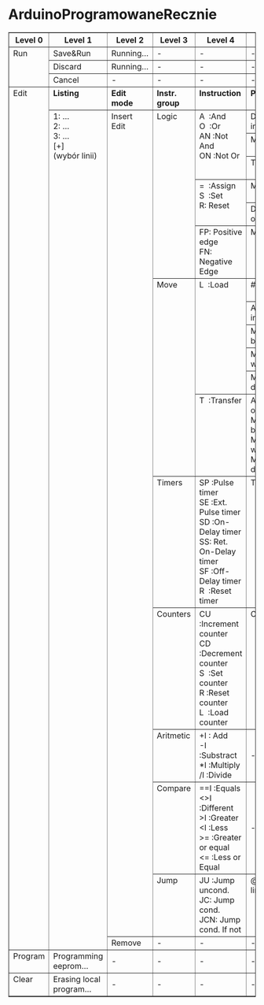 # ArduinoProgramowaneRecznie
<table border=1 cellspacing=0 cellpadding=0 width=0>
 <tr>
  <th width=84 valign=top>
  Level 0</br>
  </th>
  <th width=95 valign=top >
  Level 1</br>
  </th>
  <th width=76 valign=top >
  Level 2</br>
  </th>
  <th width=85 valign=top >
  Level 3</br>
  </th>
  <th width=161 valign=top >
  Level 4</br>
  </th>
  <th width=170 valign=top >
  Level 5</br>
  </th>
  <th width=123 valign=top >
  Level 6</br>
  </th>
  <th width=123 valign=top >
  Level 7</br>
  </th>
 </tr>
 <tr>
  <td width=84 rowspan=3 valign=top >
  Run</br>
  </td>
  <td width=95 valign=top >
  Save&amp;Run</br>
  </td>
  <td width=76 >
  Running…</br>
  </td>
  <td width=85 >
  -</br>
  </td>
  <td width=161 >
  -</br>
  </td>
  <td width=170 >
  -</br>
  </td>
  <td width=123 >
  -</br>
  </td>
  <td width=123 >
  -</br>
  </td>
 </tr>
 <tr>
  <td width=95 valign=top >
  Discard</br>
  </td>
  <td width=76 >
  Running…</br>
  </td>
  <td width=85 >
  -</br>
  </td>
  <td width=161 >
  -</br>
  </td>
  <td width=170 >
  -</br>
  </td>
  <td width=123 >
  -</br>
  </td>
  <td width=123 >
  -</br>
  </td>
 </tr>
 <tr>
  <td width=95 valign=top >
  Cancel</br>
  </td>
  <td width=76 >
  -</br>
  </td>
  <td width=85 >
  -</br>
  </td>
  <td width=161 >
  -</br>
  </td>
  <td width=170 >
  -</br>
  </td>
  <td width=123 >
  -</br>
  </td>
  <td width=123 >
  -</br>
  </td>
 </tr>
 <tr>
  <td width=84 rowspan=19 valign=top >
  Edit</br>
  </td>
  <td width=95 valign=top >
  <b>Listing</b></br>
  </td>
  <td width=76 valign=top >
  <b>Edit mode</b></br>
  </td>
  <td width=85 valign=top >
  <b>Instr. group</b></br>
  </td>
  <td width=161 valign=top >
  <b>Instruction</b></br>
  </td>
  <td width=170 valign=top >
  <b>Parameter</b></br>
  </td>
  <td width=123 valign=top >
  <b>Paremeter value</b></br>
  </td>
  <td width=123 >
  <b>Paremeter value</b></br>
  </td>
 </tr>
 <tr>
  <td width=95 rowspan=18 valign=top >
  1: …</br>
  2: …</br>
  3: …</br>
  [+]</br>
  (wybór linii)</br>
  </td>
  <td width=76 rowspan=17 valign=top >
  Insert</br>
  Edit</br>
  </td>
  <td width=85 rowspan=6 valign=top >
  Logic</br>
  </td>
  <td width=161 rowspan=3 valign=top >
  A  :And</br>
  O  :Or</br>
  AN :Not And</br>
  ON :Not Or</br>
  </td>
  <td width=170 valign=top >
  DI:Digital input</br>
  </td>
  <td width=123 valign=top >
  Enter input nr:</br>
  </td>
  <td width=123 >
  -</br>
  </td>
 </tr>
 <tr>
  <td width=170 valign=top >
  M:bit marker</br>
  </td>
  <td width=123 valign=top >
  Enter byte nr:</br>
  </td>
  <td width=123 valign=top >
  Enter bit position:</br>
  </td>
 </tr>
 <tr>
  <td width=170 valign=top >
  T:Timer</br>
  </td>
  <td width=123 valign=top >
  Enter timer nr:</br>
  </td>
  <td width=123 valign=top >
  -</br>
  </td>
 </tr>
 <tr>
  <td width=161 rowspan=2 valign=top >
  =  :Assign</br>
  S  :Set</br>
  R: Reset</br>
  </td>
  <td width=170 valign=top >
  M:bit marker</br>
  </td>
  <td width=123 valign=top >
  Enter byte nr:</br>
  </td>
  <td width=123 valign=top >
  Enter bit position:</br>
  </td>
 </tr>
 <tr>
  <td width=170 valign=top >
  DO:Digital output</br>
  </td>
  <td width=123 valign=top >
  Enter output nr:</br>
  </td>
  <td width=123 valign=top >
  &nbsp;</br>
  </td>
 </tr>
 <tr>
  <td width=161 valign=top >
  FP: Positive edge</br>
  FN: Negative Edge</br>
  </td>
  <td width=170 valign=top >
  M:bit marker</br>
  &nbsp;</br>
  </td>
  <td width=123 valign=top >
  Enter byte nr:</br>
  </td>
  <td width=123 valign=top >
  Enter bit position:</br>
  </td>
 </tr>
 <tr>
  <td width=85 rowspan=6 valign=top >
  Move</br>
  </td>
  <td width=161 rowspan=5 valign=top >
  L  :Load</br>
  &nbsp;</br>
  </td>
  <td width=170 valign=top >
  #:Constant</br>
  </td>
  <td width=123 valign=top >
  Enter value:</br>
  </td>
  <td width=123 >
  -</br>
  </td>
 </tr>
 <tr>
  <td width=170 valign=top >
  AI:Analog input</br>
  </td>
  <td width=123 valign=top >
  Enter input nr:</br>
  </td>
  <td width=123 >
  -</br>
  </td>
 </tr>
 <tr>
  <td width=170 valign=top >
  MB:Memory byte</br>
  </td>
  <td width=123 valign=top >
  Enter byte nr:</br>
  </td>
  <td width=123 >
  -</br>
  </td>
 </tr>
 <tr>
  <td width=170 valign=top >
  MW:Memory word</br>
  </td>
  <td width=123 valign=top >
  Enter word nr:</br>
  </td>
  <td width=123 >
  -</br>
  </td>
 </tr>
 <tr>
  <td width=170 valign=top >
  MD:Memory double word</br>
  </td>
  <td width=123 valign=top >
  Enter dword nr:</br>
  </td>
  <td width=123 >
  -</br>
  </td>
 </tr>
 <tr>
  <td width=161 valign=top >
  T  :Transfer</br>
  </td>
  <td width=170 valign=top >
  AO:Analog output</br>
  MB:Memory byte</br>
  MW:Memory word</br>
  MD:Memory double word</br>
  </td>
  <td width=123 valign=top >
  Enter var position</br>
  </td>
  <td width=123 >
  -</br>
  </td>
 </tr>
 <tr>
  <td width=85 valign=top >
  Timers</br>
  </td>
  <td width=161 valign=top >
  SP :Pulse timer</br>
  SE :Ext. Pulse timer</br>
  SD :On-Delay timer</br>
  SS: Ret. On-Delay timer</br>
  SF :Off-Delay timer</br>
  R  :Reset timer</br>
  </td>
  <td width=170 valign=top >
  T:Timer</br>
  </td>
  <td width=123 valign=top >
  Enter timer nr:</br>
  </td>
  <td width=123 >
  -</br>
  </td>
 </tr>
 <tr>
  <td width=85 valign=top >
  Counters</br>
  </td>
  <td width=161 valign=top >
  CU :Increment counter</br>
  CD :Decrement counter</br>
  S  :Set counter</br>
  R :Reset counter</br>
  L  :Load counter</br>
  </td>
  <td width=170 valign=top >
  C:Counter</br>
  </td>
  <td width=123 valign=top >
  Enter counter nr:</br>
  </td>
  <td width=123 >
  -</br>
  </td>
 </tr>
 <tr>
  <td width=85 valign=top >
  Aritmetic</br>
  </td>
  <td width=161 valign=top >
  +I : Add</br>
  -I :Substract</br>
  *I :Multiply</br>
  /I :Divide</br>
  </td>
  <td width=170 >
  -</br>
  </td>
  <td width=123 >
  -</br>
  </td>
  <td width=123 >
  -</br>
  </td>
 </tr>
 <tr>
  <td width=85 valign=top >
  Compare</br>
  </td>
  <td width=161 valign=top >
  ==I :Equals</br>
  &lt;&gt;I :Different</br>
  &gt;I :Greater</br>
  &lt;I :Less</br>
  &gt;= :Greater or equal</br>
  &lt;= :Less or Equal</br>
  </td>
  <td width=170 >
  -</br>
  </td>
  <td width=123 >
  -</br>
  </td>
  <td width=123 >
  -</br>
  </td>
 </tr>
 <tr>
  <td width=85 valign=top >
  Jump</br>
  </td>
  <td width=161 valign=top >
  JU :Jump uncond.</br>
  JC: Jump cond.</br>
  JCN: Jump cond. If not</br>
  </td>
  <td width=170 valign=top >
  @ :Program line number</br>
  </td>
  <td width=123 >
  -</br>
  </td>
  <td width=123 >
  -</br>
  </td>
 </tr>
 <tr>
  <td width=76 valign=top >
  Remove</br>
  </td>
  <td width=85 >
  -</br>
  </td>
  <td width=161 >
  -</br>
  </td>
  <td width=170 >
  -</br>
  </td>
  <td width=123 >
  -</br>
  </td>
  <td width=123 >
  -</br>
  </td>
 </tr>
 <tr>
  <td width=84 valign=top >
  Program</br>
  </td>
  <td width=95 valign=top >
  Programming eeprom…</br>
  </td>
  <td width=76 >
  -</br>
  </td>
  <td width=85 >
  -</br>
  </td>
  <td width=161 >
  -</br>
  </td>
  <td width=170 >
  -</br>
  </td>
  <td width=123 >
  -</br>
  </td>
  <td width=123 >
  -</br>
  </td>
 </tr>
 <tr>
  <td width=84 valign=top >
  Clear</br>
  </td>
  <td width=95 >
  Erasing local program…</br>
  </td>
  <td width=76 >
  -</br>
  </td>
  <td width=85 >
  -</br>
  </td>
  <td width=161 >
  -</br>
  </td>
  <td width=170 >
  -</br>
  </td>
  <td width=123 >
  -</br>
  </td>
  <td width=123 >
  -</br>
  </td>
 </tr>
</table>
